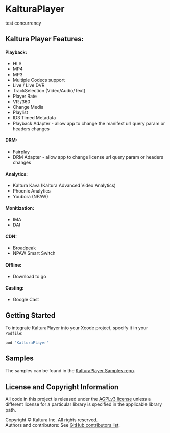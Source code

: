 # KalturaPlayer
test concurrency
## Kaltura Player Features:

#### Playback:

* HLS
* MP4
* MP3
* Multiple Codecs support
* Live / Live DVR
* TrackSelection (Video/Audio/Text)
* Player Rate
* VR /360
* Change Media
* Playlist
* ID3 Timed Metadata
* Playback Adapter - allow app to change the manifest url query param or headers changes

#### DRM:

* Fairplay
* DRM Adapter - allow app to change license url query param or headers changes

#### Analytics:

* Kaltura Kava (Kaltura Advanced Video Analytics)
* Phoenix Analytics
* Youbora (NPAW)

#### Monitization:
* IMA 
* DAI

#### CDN:

* Broadpeak
* NPAW Smart Switch

#### Offline:
* Download to go 

#### Casting:
* Google Cast

## Getting Started

To integrate KalturaPlayer into your Xcode project, specify it in your `Podfile`:

```ruby
pod 'KalturaPlayer'
```


## Samples

The samples can be found in the [KalturaPlayer Samples repo](https://github.com/kaltura/kaltura-player-ios-samples).

## License and Copyright Information  

All code in this project is released under the [AGPLv3 license](http://www.gnu.org/licenses/agpl-3.0.html) unless a different license for a particular library is specified in the applicable library path.   

Copyright © Kaltura Inc. All rights reserved.   
Authors and contributors: See [GitHub contributors list](https://github.com/kaltura/playkit-ios-vr/graphs/contributors).
